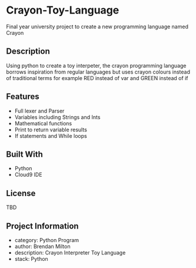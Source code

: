 # Crayon-Toy-Language
Final year university project to create a new programming language named Crayon

## Description
Using python to create a toy interpeter, the crayon programming language borrows inspiration from regular languages but uses crayon colours instead of traditional terms for example RED instead of var and GREEN instead of if 

## Features

* Full lexer and Parser
* Variables including Strings and Ints
* Mathematical functions 
* Print to return variable results
* If statements and While loops

## Built With

* Python
* Cloud9 IDE

## License
TBD

## Project Information
- category: Python Program
- author: Brendan Milton
- description:  Crayon Interpreter Toy Language
- stack: Python
